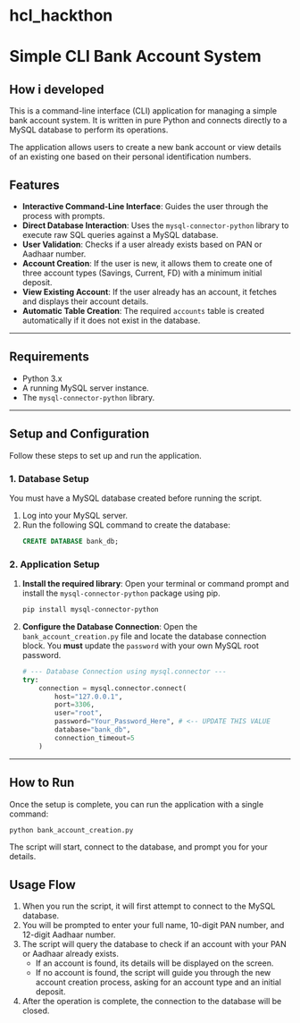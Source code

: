 # hcl_hackthon


# Simple CLI Bank Account System
How i developed
--------------

This is a command-line interface (CLI) application for managing a simple bank account system. It is written in pure Python and connects directly to a MySQL database to perform its operations.

The application allows users to create a new bank account or view details of an existing one based on their personal identification numbers.

## Features

- **Interactive Command-Line Interface**: Guides the user through the process with prompts.
- **Direct Database Interaction**: Uses the `mysql-connector-python` library to execute raw SQL queries against a MySQL database.
- **User Validation**: Checks if a user already exists based on PAN or Aadhaar number.
- **Account Creation**: If the user is new, it allows them to create one of three account types (Savings, Current, FD) with a minimum initial deposit.
- **View Existing Account**: If the user already has an account, it fetches and displays their account details.
- **Automatic Table Creation**: The required `accounts` table is created automatically if it does not exist in the database.

---

## Requirements

- Python 3.x
- A running MySQL server instance.
- The `mysql-connector-python` library.

---

## Setup and Configuration

Follow these steps to set up and run the application.

### 1. Database Setup

You must have a MySQL database created before running the script.

1.  Log into your MySQL server.
2.  Run the following SQL command to create the database:
    ```sql
    CREATE DATABASE bank_db;
    ```

### 2. Application Setup

1.  **Install the required library**:
    Open your terminal or command prompt and install the `mysql-connector-python` package using pip.
    ```sh
    pip install mysql-connector-python
    ```

2.  **Configure the Database Connection**:
    Open the `bank_account_creation.py` file and locate the database connection block. You **must** update the `password` with your own MySQL root password.

    ```python
    # --- Database Connection using mysql.connector ---
    try:
        connection = mysql.connector.connect(
            host="127.0.0.1",
            port=3306,
            user="root",
            password="Your_Password_Here", # <-- UPDATE THIS VALUE
            database="bank_db",
            connection_timeout=5
        )
    ```

---

## How to Run

Once the setup is complete, you can run the application with a single command:

```sh
python bank_account_creation.py
```

The script will start, connect to the database, and prompt you for your details.

## Usage Flow

1.  When you run the script, it will first attempt to connect to the MySQL database.
2.  You will be prompted to enter your full name, 10-digit PAN number, and 12-digit Aadhaar number.
3.  The script will query the database to check if an account with your PAN or Aadhaar already exists.
    - If an account is found, its details will be displayed on the screen.
    - If no account is found, the script will guide you through the new account creation process, asking for an account type and an initial deposit.
4.  After the operation is complete, the connection to the database will be closed.
